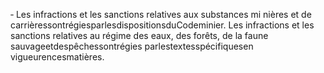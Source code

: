‐ Les infractions et les sanctions relatives aux substances mi nières et de
carrièressontrégiesparlesdispositionsduCodeminier.
Les infractions et les sanctions relatives au régime des eaux, des forêts, de la faune sauvageetdespêchessontrégies parlestextesspécifiquesen vigueurencesmatières.